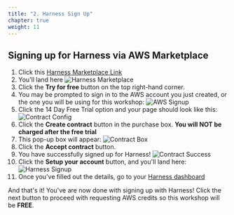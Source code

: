 ```yaml
---
title: "2. Harness Sign Up"
chapter: true
weight: 11
---
```

## Signing up for Harness via AWS Marketplace
1. Click this [Harness Marketplace Link](https://aws.amazon.com/marketplace/pp/B07PZY3369?&trk=el_a134p000003yrYeAAI&trkCampaign=AWSMP_pdp_dev_x_dg&sc_channel=el&sc_campaign=el_awsmp_mult&sc_outcome=Marketplace)
1. You'll land here ![Harness Marketplace](/images/marketplace-page.png)
1. Click the **Try for free** button on the top right-hand corner.
1. You may be prompted to sign in to the AWS account you just created, or the one you will be using for this workshop: ![AWS Signup](/images/aws-signin.png)
1. Click the 14 Day Free Trial option and your page should look like this: ![Contract Config](/images/mp-contract-config.png)
1. Click the **Create contract** button in the purchase box. **You will NOT be charged after the free trial**
1. This pop-up box will appear: ![Contract Box](/images/contract.png)
1. Click the **Accept contract** button.
1. You have successfully signed up for Harness! ![Contract Success](/images/contract-success.png)
1. Click the **Setup your account** button, and you'll land here:
![Harness Signup](/images/harness-mp-signup.png)
1. Once you've filled out the details, go to your [Harness dashboard](https://app.harness.io/)

And that's it! You've are now done with signing up with Harness! Click the next button to proceed with requesting AWS credits so this workshop will be **FREE**. 